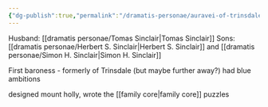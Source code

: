 ```yaml
---
{"dg-publish":true,"permalink":"/dramatis-personae/auravei-of-trinsdale/"}
---
```


Husband: [[dramatis personae/Tomas Sinclair\|Tomas Sinclair]]
Sons: [[dramatis personae/Herbert S. Sinclair\|Herbert S. Sinclair]] and [[dramatis personae/Simon H. Sinclair\|Simon H. Sinclair]]

First baroness - formerly of Trinsdale (but maybe further away?)
had blue ambitions

designed mount holly, wrote the [[family core\|family core]] puzzles

